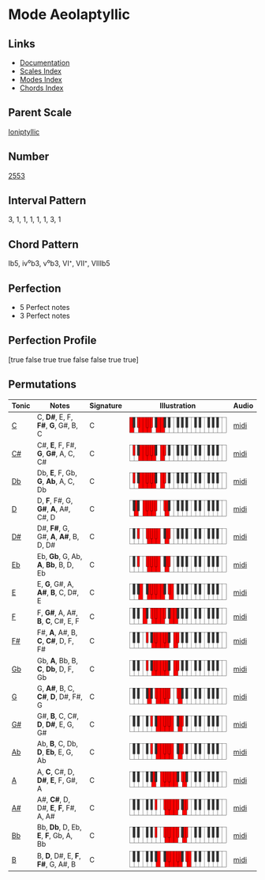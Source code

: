 # Mode Aeolaptyllic

## Links

- [Documentation](README.md)
- [Scales Index](Scales.md)
- [Modes Index](Modes.md)
- [Chords Index](Chords.md)

## Parent Scale

[Ioniptyllic](ScaleIoniptyllic.md)

## Number

[2553](https://ianring.com/musictheory/scales/2553)

## Interval Pattern

3, 1, 1, 1, 1, 1, 3, 1

## Chord Pattern

Ib5, iv⁰b3, v⁰b3, VI⁺, VII⁺, VIIIb5

## Perfection

- 5 Perfect notes
- 3 Perfect notes

## Perfection Profile

[true false true true false false true true]

## Permutations

| Tonic | Notes | Signature | Illustration | Audio |
|-------|-------|-----------|--------------|-------|
| [C](ModeCNaturalAeolaptyllic.md) | C, **D#**, E, F, **F#**, **G**, G#, B, C | C | ![CNaturalAeolaptyllic](ModeCNaturalAeolaptyllic.png) | [midi](https://github.com/edipermadi/music/blob/main/docs/ModeCNaturalAeolaptyllic.mid?raw=true) |
| [C#](ModeCSharpAeolaptyllic.md) | C#, **E**, F, F#, **G**, **G#**, A, C, C# | C | ![CSharpAeolaptyllic](ModeCSharpAeolaptyllic.png) | [midi](https://github.com/edipermadi/music/blob/main/docs/ModeCSharpAeolaptyllic.mid?raw=true) |
| [Db](ModeDFlatAeolaptyllic.md) | Db, **E**, F, Gb, **G**, **Ab**, A, C, Db | C | ![DFlatAeolaptyllic](ModeDFlatAeolaptyllic.png) | [midi](https://github.com/edipermadi/music/blob/main/docs/ModeDFlatAeolaptyllic.mid?raw=true) |
| [D](ModeDNaturalAeolaptyllic.md) | D, **F**, F#, G, **G#**, **A**, A#, C#, D | C | ![DNaturalAeolaptyllic](ModeDNaturalAeolaptyllic.png) | [midi](https://github.com/edipermadi/music/blob/main/docs/ModeDNaturalAeolaptyllic.mid?raw=true) |
| [D#](ModeDSharpAeolaptyllic.md) | D#, **F#**, G, G#, **A**, **A#**, B, D, D# | C | ![DSharpAeolaptyllic](ModeDSharpAeolaptyllic.png) | [midi](https://github.com/edipermadi/music/blob/main/docs/ModeDSharpAeolaptyllic.mid?raw=true) |
| [Eb](ModeEFlatAeolaptyllic.md) | Eb, **Gb**, G, Ab, **A**, **Bb**, B, D, Eb | C | ![EFlatAeolaptyllic](ModeEFlatAeolaptyllic.png) | [midi](https://github.com/edipermadi/music/blob/main/docs/ModeEFlatAeolaptyllic.mid?raw=true) |
| [E](ModeENaturalAeolaptyllic.md) | E, **G**, G#, A, **A#**, **B**, C, D#, E | C | ![ENaturalAeolaptyllic](ModeENaturalAeolaptyllic.png) | [midi](https://github.com/edipermadi/music/blob/main/docs/ModeENaturalAeolaptyllic.mid?raw=true) |
| [F](ModeFNaturalAeolaptyllic.md) | F, **G#**, A, A#, **B**, **C**, C#, E, F | C | ![FNaturalAeolaptyllic](ModeFNaturalAeolaptyllic.png) | [midi](https://github.com/edipermadi/music/blob/main/docs/ModeFNaturalAeolaptyllic.mid?raw=true) |
| [F#](ModeFSharpAeolaptyllic.md) | F#, **A**, A#, B, **C**, **C#**, D, F, F# | C | ![FSharpAeolaptyllic](ModeFSharpAeolaptyllic.png) | [midi](https://github.com/edipermadi/music/blob/main/docs/ModeFSharpAeolaptyllic.mid?raw=true) |
| [Gb](ModeGFlatAeolaptyllic.md) | Gb, **A**, Bb, B, **C**, **Db**, D, F, Gb | C | ![GFlatAeolaptyllic](ModeGFlatAeolaptyllic.png) | [midi](https://github.com/edipermadi/music/blob/main/docs/ModeGFlatAeolaptyllic.mid?raw=true) |
| [G](ModeGNaturalAeolaptyllic.md) | G, **A#**, B, C, **C#**, **D**, D#, F#, G | C | ![GNaturalAeolaptyllic](ModeGNaturalAeolaptyllic.png) | [midi](https://github.com/edipermadi/music/blob/main/docs/ModeGNaturalAeolaptyllic.mid?raw=true) |
| [G#](ModeGSharpAeolaptyllic.md) | G#, **B**, C, C#, **D**, **D#**, E, G, G# | C | ![GSharpAeolaptyllic](ModeGSharpAeolaptyllic.png) | [midi](https://github.com/edipermadi/music/blob/main/docs/ModeGSharpAeolaptyllic.mid?raw=true) |
| [Ab](ModeAFlatAeolaptyllic.md) | Ab, **B**, C, Db, **D**, **Eb**, E, G, Ab | C | ![AFlatAeolaptyllic](ModeAFlatAeolaptyllic.png) | [midi](https://github.com/edipermadi/music/blob/main/docs/ModeAFlatAeolaptyllic.mid?raw=true) |
| [A](ModeANaturalAeolaptyllic.md) | A, **C**, C#, D, **D#**, **E**, F, G#, A | C | ![ANaturalAeolaptyllic](ModeANaturalAeolaptyllic.png) | [midi](https://github.com/edipermadi/music/blob/main/docs/ModeANaturalAeolaptyllic.mid?raw=true) |
| [A#](ModeASharpAeolaptyllic.md) | A#, **C#**, D, D#, **E**, **F**, F#, A, A# | C | ![ASharpAeolaptyllic](ModeASharpAeolaptyllic.png) | [midi](https://github.com/edipermadi/music/blob/main/docs/ModeASharpAeolaptyllic.mid?raw=true) |
| [Bb](ModeBFlatAeolaptyllic.md) | Bb, **Db**, D, Eb, **E**, **F**, Gb, A, Bb | C | ![BFlatAeolaptyllic](ModeBFlatAeolaptyllic.png) | [midi](https://github.com/edipermadi/music/blob/main/docs/ModeBFlatAeolaptyllic.mid?raw=true) |
| [B](ModeBNaturalAeolaptyllic.md) | B, **D**, D#, E, **F**, **F#**, G, A#, B | C | ![BNaturalAeolaptyllic](ModeBNaturalAeolaptyllic.png) | [midi](https://github.com/edipermadi/music/blob/main/docs/ModeBNaturalAeolaptyllic.mid?raw=true) |
